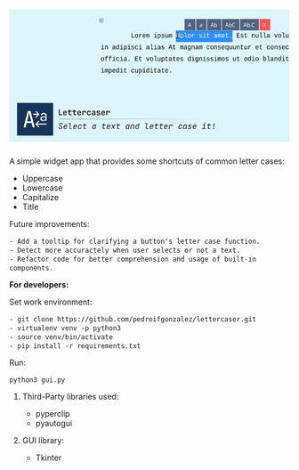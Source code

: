 # ![Alt](https://github.com/pedroifgonzalez/lettercaser/blob/master/design/social_preview.png)

A simple widget app that provides some shortcuts of common letter cases:

- Uppercase
- Lowercase
- Capitalize
- Title

Future improvements:

    - Add a tooltip for clarifying a button's letter case function.
    - Detect more accuractely when user selects or not a text.
    - Refactor code for better comprehension and usage of built-in components.

**For developers:**

Set work environment:

    - git clone https://github.com/pedroifgonzalez/lettercaser.git
    - virtualenv venv -p python3
    - source venv/bin/activate
    - pip install -r requirements.txt

Run:

    python3 gui.py

1. Third-Party libraries used:
    - pyperclip
    - pyautogui

2. GUI library:
    - Tkinter
